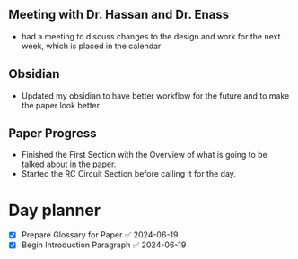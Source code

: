 ## Meeting with Dr. Hassan and Dr. Enass
- had a meeting to discuss changes to the design and work for the next week, which is placed in the calendar

## Obsidian
- Updated my obsidian to have better workflow for the future and to make the paper look better

## Paper Progress
- Finished the First Section with the Overview of what is going to be talked about in the paper.
- Started the RC Circuit Section before calling it for the day.

# Day planner
- [x] Prepare Glossary for Paper ✅ 2024-06-19
- [x] Begin Introduction Paragraph ✅ 2024-06-19